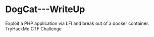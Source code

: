 # DogCat---WriteUp
Exploit a PHP application via LFI and break out of a docker container. TryHackMe CTF Challenge
